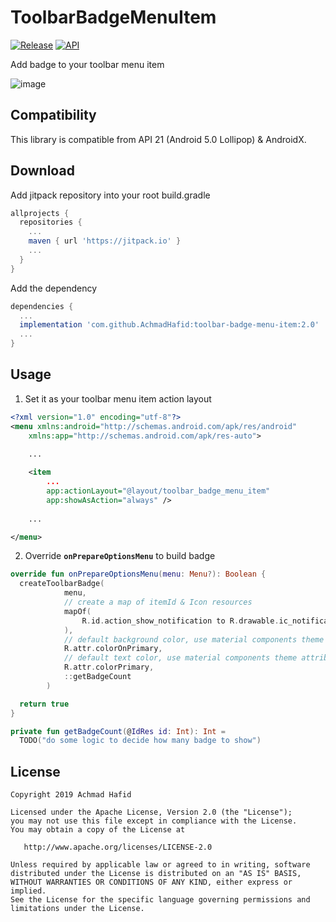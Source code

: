 ToolbarBadgeMenuItem
====================

[![Release](https://jitpack.io/v/AchmadHafid/toolbar-badge-menu-item.svg)](https://jitpack.io/#AchmadHafid/toolbar-badge-menu-item)
[![API](https://img.shields.io/badge/API-21%2B-brightgreen.svg?style=flat)](https://android-arsenal.com/api?level=21)

Add badge to your toolbar menu item

![image](https://github.com/AchmadHafid/toolbar-badge-menu-item/blob/master/art/demo.gif)



Compatibility
-------------

This library is compatible from API 21 (Android 5.0 Lollipop) & AndroidX.



Download
--------

Add jitpack repository into your root build.gradle

```groovy
allprojects {
  repositories {
    ...
    maven { url 'https://jitpack.io' }
    ...
  }
}
```

Add the dependency

```groovy
dependencies {
  ...
  implementation 'com.github.AchmadHafid:toolbar-badge-menu-item:2.0'
  ...
}
```



Usage
-----

1. Set it as your toolbar menu item action layout

``` xml
<?xml version="1.0" encoding="utf-8"?>
<menu xmlns:android="http://schemas.android.com/apk/res/android"
    xmlns:app="http://schemas.android.com/apk/res-auto">
    
    ...

    <item
        ...
        app:actionLayout="@layout/toolbar_badge_menu_item"
        app:showAsAction="always" />
        
    ...

</menu>
```

2. Override **```onPrepareOptionsMenu```** to build badge

``` kotlin
override fun onPrepareOptionsMenu(menu: Menu?): Boolean {
  createToolbarBadge(
            menu,
            // create a map of itemId & Icon resources
            mapOf(
                R.id.action_show_notification to R.drawable.ic_notifications_none_white_24dp
            ),
            // default background color, use material components theme attribute
            R.attr.colorOnPrimary,
            // default text color, use material components theme attribute
            R.attr.colorPrimary,
            ::getBadgeCount
        )

  return true
}

private fun getBadgeCount(@IdRes id: Int): Int = 
  TODO("do some logic to decide how many badge to show")

```



License
-------

    Copyright 2019 Achmad Hafid

    Licensed under the Apache License, Version 2.0 (the "License");
    you may not use this file except in compliance with the License.
    You may obtain a copy of the License at
    
       http://www.apache.org/licenses/LICENSE-2.0
    
    Unless required by applicable law or agreed to in writing, software
    distributed under the License is distributed on an "AS IS" BASIS,
    WITHOUT WARRANTIES OR CONDITIONS OF ANY KIND, either express or implied.
    See the License for the specific language governing permissions and
    limitations under the License.
